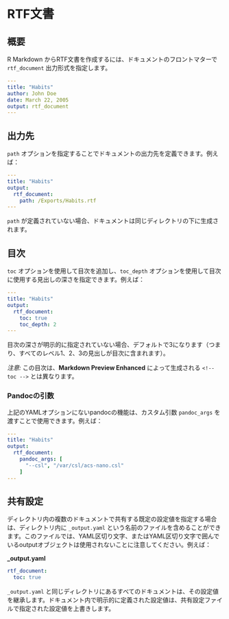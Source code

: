 # RTF文書

## 概要

R Markdown からRTF文書を作成するには、ドキュメントのフロントマターで `rtf_document` 出力形式を指定します。

```yaml
---
title: "Habits"
author: John Doe
date: March 22, 2005
output: rtf_document
---

```

## 出力先

`path` オプションを指定することでドキュメントの出力先を定義できます。例えば：

```yaml
---
title: "Habits"
output:
  rtf_document:
    path: /Exports/Habits.rtf
---

```

`path` が定義されていない場合、ドキュメントは同じディレクトリの下に生成されます。

## 目次

`toc` オプションを使用して目次を追加し、`toc_depth` オプションを使用して目次に使用する見出しの深さを指定できます。例えば：

```yaml
---
title: "Habits"
output:
  rtf_document:
    toc: true
    toc_depth: 2
---

```

目次の深さが明示的に指定されていない場合、デフォルトで3になります（つまり、すべてのレベル1、2、3の見出しが目次に含まれます）。

_注意:_ この目次は、**Markdown Preview Enhanced** によって生成される `<!-- toc -->` とは異なります。

### Pandocの引数

上記のYAMLオプションにないpandocの機能は、カスタム引数 `pandoc_args` を渡すことで使用できます。例えば：

```yaml
---
title: "Habits"
output:
  rtf_document:
    pandoc_args: [
      "--csl", "/var/csl/acs-nano.csl"
    ]
---
```

## 共有設定

ディレクトリ内の複数のドキュメントで共有する既定の設定値を指定する場合は、ディレクトリ内に `_output.yaml` という名前のファイルを含めることができます。このファイルでは、YAML区切り文字、またはYAML区切り文字で囲んでいるoutputオブジェクトは使用されないことに注意してください。例えば：

**\_output.yaml**

```yaml
rtf_document:
  toc: true
```

`_output.yaml` と同じディレクトリにあるすべてのドキュメントは、その設定値を継承します。ドキュメント内で明示的に定義された設定値は、共有設定ファイルで指定された設定値を上書きします。
